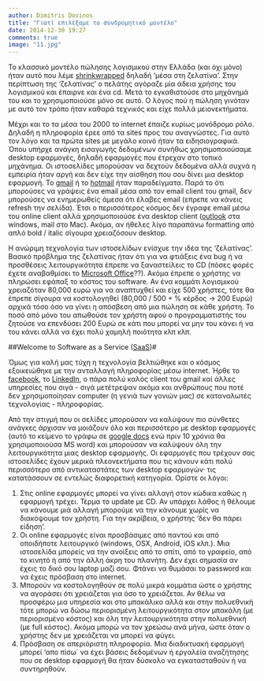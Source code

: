 ```yaml
---
author: Dimitris Dovinos
title: "Γιατί επιλέξαμε το συνδρομητικό μοντέλο"
date: 2014-12-30 19:27
comments: true
image: "11.jpg"
---
```


Το κλασσικό μοντέλο πώλησης λογισμικού στην Ελλάδα (και όχι μόνο) ήταν αυτό που λέμε [shrinkwrapped](http://en.wikipedia.org/wiki/Shrink_wrap_contract) δηλαδή ‘μέσα στη ζελατίνα’. Στην περίπτωση της ‘ζελατίνας’ ο πελάτης αγόραζε μία άδεια χρήσης του λογισμικού και έπαιρνε και ένα cd. Μετά το εγκαθιστούσε στο μηχάνημά του και το χρησιμοποιούσε μόνο σε αυτό. Ο λόγος πού η πώληση γινόταν με αυτό τον τρόπο ήταν καθαρά τεχνικός και είχε πολλά μειονεκτήματα.

Μέχρι και το τα μέσα του 2000 το internet έπαιζε κυρίως μονόδρομο ρόλο. Δηλαδή η πληροφορία έρεε από τα sites προς του αναγνώστες. Για αυτό τον λόγο και τα πρώτα sites με μεγάλο κοινό ήταν τα ειδησιογραφικά. Όπου υπήρχε ανάγκη εισαγωγής δεδομένων συνήθως χρησιμοποιούσαμε desktop εφαρμογές, δηλαδή εφαρμογές που έτρεχαν στο τοπικό μηχάνημα. Οι ιστοσελίδες μπορούσαν να δεχτούν δεδομένα αλλά συχνά η εμπειρία ήταν αργή και δεν είχε την αίσθηση που σου δίνει μια desktop εφαρμογή. Το [gmail](https://mail.google.com/) ή το [hotmail](https://www.hotmail.com/) ήταν παραδείγματα. Παρά το ότι μπορούσες να γράψεις ένα email  μέσα από τον email client του gmail, δεν μπορούσες να ενημερωθείς άμεσα ότι έλαβες email (επρεπε να κάνεις refresh την σελίδα). Έτσι ο περισσότερος κόσμος δεν έγραφε email μέσω του online client αλλά χρησιμοποιούσε ένα desktop client ([outlook](http://products.office.com/en-us/outlook/email-and-calendar-software-microsoft-outlook) στα windows, mail στο Mac). Ακόμα, αν ήθελες λίγο παραπάνω formatting από απλό bold / italic σίγουρα χρειαζόσουν desktop.

Η ανώριμη τεχνολογία των ιστοσελίδων ενίσχυε την ιδέα της ‘ζελατίνας’. Βασικό πρόβλημα της ζελατίνας ήταν ότι για να φτιάξεις ένα bug ή να προσθέσεις λειτουργικότητα έπρεπε να ξαναστείλεις το CD (πόσες φορές έχετε αναβαθμίσει το [Microsoft Office](http://en.wikipedia.org/wiki/History_of_Microsoft_Office)??). Ακόμα έπρεπε ο χρήστης να πληρώσει εφάπαξ το κόστος του software. Αν ένα κομμάτι λογισμικού χρειαζόταν 80,000 ευρώ για να αναπτυχθεί και είχε 500 χρήστες, τότε θα έπρεπε σίγουρα να κοστολογηθεί (80,000 / 500 + % κέρδος ->  200 Ευρώ) αρχικά τόσο όσο να γίνει η απόσβεση από μια πώληση σε κάθε χρήστη. Το ποσό από μόνο του απωθούσε τον χρήστη αφού ο προγραμματιστής του ζητούσε να επενδύσει 200 Ευρώ σε κάτι που μπορεί να μην του κάνει ή να του κάνει αλλά να έχει πολύ χαμηλή ποιότητα κλπ κλπ.

##Welcome to Software as a Service ([SaaS](http://en.wikipedia.org/wiki/Software_as_a_service))#

Όμως για καλή μας τύχη η τεχνολογία βελτιώθηκε και ο κόσμος εξοικειώθηκε με την ανταλλαγή πληροφορίας μέσω internet. Ήρθε το [facebook](https://www.facebook.com/), το [LinkedIn](https://www.linkedin.com/), ο πάρα πολύ καλός client του gmail καί άλλες υπηρεσίες που σιγά - σιγά μετέτρεψαν ακόμα και ανθρώπους που ποτέ δεν χρησιμοποίησαν computer (η γενιά των γονιών μας) σε καταναλωτές τεχνολογίας - πληροφορίας.

Από την στιγμή που οι σελίδες μπορούσαν να καλύψουν πιο σύνθετες ανάγκες άρχισαν να μοιάζουν όλο και περισσότερο με desktop εφαρμογές (αυτό το κείμενο το γράφω σε [google docs](https://docs.google.com/) ενώ πριν 10 χρόνια θα χρησιμοποιούσα MS word) και μπορούσαν να καλύψουν όλη την λειτουργικότητα μιας desktop εφαρμογής. Οι εφαρμογές που τρέχουν σας ιστοσελίδες έχουν μερικά πλεονεκτήματα που τις κάνουν κάτι πολύ περισσότερο από αντικαταστάτες των desktop εφαρμογών· τις κατατάσσουν σε εντελώς διαφορετική κατηγορία. Ορίστε οι λόγοι:

1. Στις online εφαρμογές μπορεί να γίνει αλλαγή στον κώδικα καθώς η εφαρμογή τρέχει. Τέρμα το update με CD. Αν υπάρχει λάθος ή θέλουμε να κάνουμε μιά αλλαγή μπορούμε να την κάνουμε χωρίς να διακόψουμε τον χρήστη. Για την ακρίβεια, ο χρήστης ‘δεν θα πάρει είδηση’.
2. Οι online εφαρμογές είναι προσβάσιμες από παντού και από οποιδήποτε λειτουργικό (windows, OSX, Android, iOS κλπ.). Μια ιστοσελίδα μπορείς να την ανοίξεις από το σπίτι, από το γραφείο, από το κινητό ή από την άλλη άκρη του πλανήτη. Δεν έχει σημασία αν έχεις το δικό σου laptop μαζί σου. Φτάνει να θυμάσαι το password και να έχεις πρόσβαση στο internet.
3. Μπορούν να κοστολογηθούν σε πολύ μικρά κομμάτια ώστε ο χρήστης να αγοράσει ότι χρειάζεται για όσο το χρειάζεται. Αν θέλω να προσφέρω μια υπηρεσία και στο μπακάλικο αλλά και στην πολυεθνική τότε μπορώ να δώσω περιορισμένη λειτουργικότητα στον μπακάλη (με περιορισμένο κόστος) και όλη την λειτουργικότητα στην πολυεθνική (με full κόστος). Ακόμα μπορώ να τον χρεώσω ανά μήνα, ώστε όταν ο χρήστης δεν με χρειάζεται να μπορεί να φύγει.
4. Πρόσβαση σε απεριόριστη πληροφορία. Μια διαδικτυακή εφαρμογή μπορεί ‘απο πίσω΄ να έχει βάσεις δεδομένων ή εργαλεία αναζήτησης που σε desktop εφαρμογή θα ήταν δύσκολο να εγκατασταθούν ή να συντηρηθούν.
